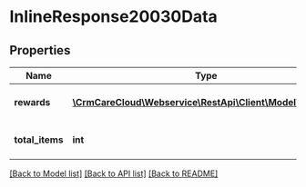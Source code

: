 # InlineResponse20030Data

## Properties
Name | Type | Description | Notes
------------ | ------------- | ------------- | -------------
**rewards** | [**\CrmCareCloud\Webservice\RestApi\Client\Model\Reward[]**](Reward.md) | List of all recent rewards | [optional] 
**total_items** | **int** | Count of all recent rewards | [optional] 

[[Back to Model list]](../../README.md#documentation-for-models) [[Back to API list]](../../README.md#documentation-for-api-endpoints) [[Back to README]](../../README.md)

